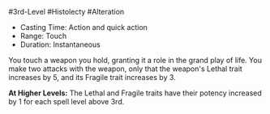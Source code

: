 #3rd-Level #Histolecty #Alteration
 
- Casting Time: Action and quick action
- Range: Touch
- Duration: Instantaneous  

You touch a weapon you hold, granting it a role in the grand play of life. You make two attacks with the weapon, only that the weapon's Lethal trait increases by 5, and its Fragile trait increases by 3.
 
**At Higher Levels:** The Lethal and Fragile traits have their potency increased by 1 for each spell level above 3rd.